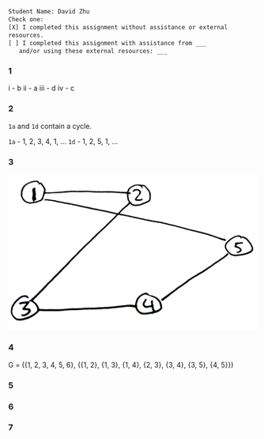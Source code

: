 ```
Student Name: David Zhu
Check one:
[X] I completed this assignment without assistance or external resources.
[ ] I completed this assignment with assistance from ___
   and/or using these external resources: ___
```

### 1

i   - b
ii  - a
iii - d
iv  - c

### 2

`1a` and `1d` contain a cycle.

`1a` - 1, 2, 3, 4, 1, ...
`1d` - 1, 2, 5, 1, ...

### 3

![](images/3.png)

### 4

G = ({1, 2, 3, 4, 5, 6}, {{1, 2}, {1, 3}, {1, 4}, {2, 3}, {3, 4}, {3, 5}, {4, 5}})

### 5

### 6

### 7
